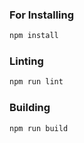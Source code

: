### For Installing

```javascript
npm install
```

### Linting

```javascript
npm run lint
```

### Building

```javascript
npm run build
```





